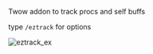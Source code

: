 Twow addon to track procs and self buffs

type ```/eztrack``` for options

![eztrack_ex](https://github.com/user-attachments/assets/04c9b8b8-3329-4dee-a71b-c226cca8ad11)
